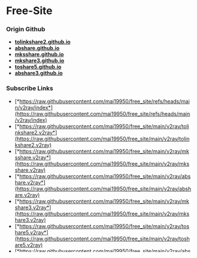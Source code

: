# Free-Site

### Origin Github

- [**tolinkshare2.github.io**](https://github.com/tolinkshare2/tolinkshare2.github.io)
- [**abshare.github.io**](https://github.com/abshare/abshare.github.io)
- [**mksshare.github.io**](https://github.com/mksshare/mksshare.github.io)
- [**mkshare3.github.io**](https://github.com/mkshare3/mkshare3.github.io)
- [**toshare5.github.io**](https://github.com/toshare5/toshare5.github.io)
- [**abshare3.github.io**](https://github.com/abshare3/abshare3.github.io)

### Subscribe Links

- [*https://raw.githubusercontent.com/mai19950/free_site/refs/heads/main/v2ray/index*](https://raw.githubusercontent.com/mai19950/free_site/refs/heads/main/v2ray/index)
- [*https://raw.githubusercontent.com/mai19950/free_site/main/v2ray/tolinkshare2.v2ray*](https://raw.githubusercontent.com/mai19950/free_site/main/v2ray/tolinkshare2.v2ray)
- [*https://raw.githubusercontent.com/mai19950/free_site/main/v2ray/mksshare.v2ray*](https://raw.githubusercontent.com/mai19950/free_site/main/v2ray/mksshare.v2ray)
- [*https://raw.githubusercontent.com/mai19950/free_site/main/v2ray/abshare.v2ray*](https://raw.githubusercontent.com/mai19950/free_site/main/v2ray/abshare.v2ray)
- [*https://raw.githubusercontent.com/mai19950/free_site/main/v2ray/mkshare3.v2ray*](https://raw.githubusercontent.com/mai19950/free_site/main/v2ray/mkshare3.v2ray)
- [*https://raw.githubusercontent.com/mai19950/free_site/main/v2ray/toshare5.v2ray*](https://raw.githubusercontent.com/mai19950/free_site/main/v2ray/toshare5.v2ray)
- [*https://raw.githubusercontent.com/mai19950/free_site/main/v2ray/abshare3.v2ray*](https://raw.githubusercontent.com/mai19950/free_site/main/v2ray/abshare3.v2ray)

### Origin Links

> Updated Time: 2024-12-20 06:54:28

- **tolinkshare2**
  - **clash**: [*https://7zyocB.tosslk.xyz/1d3d3e8f58bd1264428a57c8150d1aa9*](https://7zyocB.tosslk.xyz/1d3d3e8f58bd1264428a57c8150d1aa9)
  - **v2ray**: [*https://7zyocB.tosslk.xyz/1d3d3e8f58bd1264428a57c8150d1aa9*](https://7zyocB.tosslk.xyz/1d3d3e8f58bd1264428a57c8150d1aa9)
  - **ios**: [*https://7zyocB.tosslk.xyz/1d3d3e8f58bd1264428a57c8150d1aa9*](https://7zyocB.tosslk.xyz/1d3d3e8f58bd1264428a57c8150d1aa9)
- **abshare**
  - **clash**: [*https://Qs6P5Q.absslk.xyz/16c76d9dfcd1e1669a85d8c131f96560*](https://Qs6P5Q.absslk.xyz/16c76d9dfcd1e1669a85d8c131f96560)
  - **v2ray**: [*https://Qs6P5Q.absslk.xyz/16c76d9dfcd1e1669a85d8c131f96560*](https://Qs6P5Q.absslk.xyz/16c76d9dfcd1e1669a85d8c131f96560)
  - **ios**: [*https://Qs6P5Q.absslk.xyz/16c76d9dfcd1e1669a85d8c131f96560*](https://Qs6P5Q.absslk.xyz/16c76d9dfcd1e1669a85d8c131f96560)
- **mksshare**
  - **clash**: [*https://5O3hoz.mcsslk.xyz/854b6b710fe31918eab4a7500fb0ce3a*](https://5O3hoz.mcsslk.xyz/854b6b710fe31918eab4a7500fb0ce3a)
  - **v2ray**: [*https://5O3hoz.mcsslk.xyz/854b6b710fe31918eab4a7500fb0ce3a*](https://5O3hoz.mcsslk.xyz/854b6b710fe31918eab4a7500fb0ce3a)
  - **ios**: [*https://5O3hoz.mcsslk.xyz/854b6b710fe31918eab4a7500fb0ce3a*](https://5O3hoz.mcsslk.xyz/854b6b710fe31918eab4a7500fb0ce3a)
- **mkshare3**
  - **clash**: [*https://YpfwQq.mcsslk.xyz/a9637997d20d74549b9ac820d0029e3d*](https://YpfwQq.mcsslk.xyz/a9637997d20d74549b9ac820d0029e3d)
  - **v2ray**: [*https://YpfwQq.mcsslk.xyz/a9637997d20d74549b9ac820d0029e3d*](https://YpfwQq.mcsslk.xyz/a9637997d20d74549b9ac820d0029e3d)
  - **ios**: [*https://YpfwQq.mcsslk.xyz/a9637997d20d74549b9ac820d0029e3d*](https://YpfwQq.mcsslk.xyz/a9637997d20d74549b9ac820d0029e3d)
- **toshare5**
  - **clash**: [*https://Sry4Ul.tosslk.xyz/47d3a9d7dd921738693974cb12cb5b34*](https://Sry4Ul.tosslk.xyz/47d3a9d7dd921738693974cb12cb5b34)
  - **v2ray**: [*https://Sry4Ul.tosslk.xyz/47d3a9d7dd921738693974cb12cb5b34*](https://Sry4Ul.tosslk.xyz/47d3a9d7dd921738693974cb12cb5b34)
  - **ios**: [*https://Sry4Ul.tosslk.xyz/47d3a9d7dd921738693974cb12cb5b34*](https://Sry4Ul.tosslk.xyz/47d3a9d7dd921738693974cb12cb5b34)
- **abshare3**
  - **clash**: [*https://MymgQc.absslk.xyz/ead462bdf954edd6a6579ab1789452f9*](https://MymgQc.absslk.xyz/ead462bdf954edd6a6579ab1789452f9)
  - **v2ray**: [*https://MymgQc.absslk.xyz/ead462bdf954edd6a6579ab1789452f9*](https://MymgQc.absslk.xyz/ead462bdf954edd6a6579ab1789452f9)
  - **ios**: [*https://MymgQc.absslk.xyz/ead462bdf954edd6a6579ab1789452f9*](https://MymgQc.absslk.xyz/ead462bdf954edd6a6579ab1789452f9)

